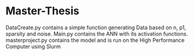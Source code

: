 # Master-Thesis

DataCreate.py contains a simple function generating Data based on n, p1, sparsity and noise.
Main.py contains the ANN with  its activation functions.
masterproject.py contains the model and is run on the High Performance Computer using Slurm

